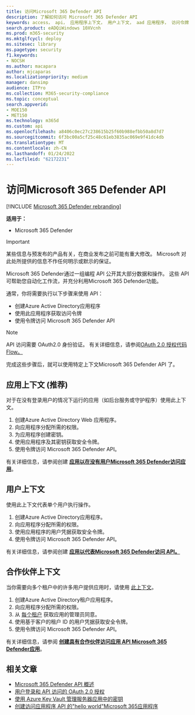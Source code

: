 ```yaml
---
title: 访问Microsoft 365 Defender API
description: 了解如何访问 Microsoft 365 Defender API
keywords: access， api， 应用程序上下文， 用户上下文， aad 应用程序， 访问令牌
search.product: eADQiWindows 10XVcnh
ms.prod: m365-security
ms.mktglfcycl: deploy
ms.sitesec: library
ms.pagetype: security
f1.keywords:
- NOCSH
ms.author: macapara
author: mjcaparas
ms.localizationpriority: medium
manager: dansimp
audience: ITPro
ms.collection: M365-security-compliance
ms.topic: conceptual
search.appverid:
- MOE150
- MET150
ms.technology: m365d
ms.custom: api
ms.openlocfilehash: a8406c0ec27c238615b25f60b988efbb50a8d7d7
ms.sourcegitcommit: 6f3bc00a5cf25c48c61eb3835ac069e9f41dc4db
ms.translationtype: MT
ms.contentlocale: zh-CN
ms.lasthandoff: 01/24/2022
ms.locfileid: "62172231"
---
```

# <a name="access-the-microsoft-365-defender-apis"></a>访问Microsoft 365 Defender API

[!INCLUDE [Microsoft 365 Defender rebranding](../includes/microsoft-defender.md)]

**适用于：**

- Microsoft 365 Defender

> [!IMPORTANT]
> 某些信息与预发布的产品有关，在商业发布之前可能有重大修改。 Microsoft 对此处所提供的信息不作任何明示或默示的保证。

Microsoft 365 Defender通过一组编程 API 公开其大部分数据和操作。 这些 API 可帮助您自动化工作流，并充分利用Microsoft 365 Defender功能。

通常，你将需要执行以下步骤来使用 API：

- 创建Azure Active Directory应用程序
- 使用此应用程序获取访问令牌
- 使用令牌访问 Microsoft 365 Defender API

> [!NOTE]
> API 访问需要 OAuth2.0 身份验证。 有关详细信息，请参阅[OAuth 2.0 授权代码Flow。](/azure/active-directory/develop/active-directory-v2-protocols-oauth-code)

完成这些步骤后，就可以使用特定上下文Microsoft 365 Defender API 了。

## <a name="application-context-recommended"></a>应用上下文 (推荐) 

对于在没有登录用户的情况下运行的应用（如后台服务或守护程序）使用此上下文。

1. 创建Azure Active Directory Web 应用程序。
2. 向应用程序分配所需的权限。
3. 为应用程序创建密钥。
4. 使用应用程序及其密钥获取安全令牌。
5. 使用令牌访问 Microsoft 365 Defender API。

有关详细信息，请参阅创建 **[应用以在没有用户Microsoft 365 Defender访问应用](api-create-app-web.md)**。

## <a name="user-context"></a>用户上下文

使用此上下文代表单个用户执行操作。

1. 创建Azure Active Directory应用程序。
2. 向应用程序分配所需的权限。
3. 使用应用程序的用户凭据获取安全令牌。
4. 使用令牌访问 Microsoft 365 Defender API。

有关详细信息，请参阅创建 **[应用以代表Microsoft 365 Defender访问 API。](api-create-app-user-context.md)**

## <a name="partner-context"></a>合作伙伴上下文

当你需要向多个租户中的许多用户提供应用时，请使用 [此上下文](/azure/active-directory/develop/single-and-multi-tenant-apps)。

1. 创建Azure Active Directory租户应用程序。
2. 向应用程序分配所需的权限。
3. 从 [每个租户](/azure/active-directory/develop/v2-permissions-and-consent#requesting-consent-for-an-entire-tenant) 获取应用的管理员同意。
4. 使用基于客户的租户 ID 的用户凭据获取安全令牌。
5. 使用令牌访问 Microsoft 365 Defender API。

有关详细信息，请参阅 **[创建具有合作伙伴访问应用 API Microsoft 365 Defender应用](api-partner-access.md)**。

## <a name="related-articles"></a>相关文章

- [Microsoft 365 Defender API 概述](api-overview.md)
- [用户登录和 API 访问的 OAuth 2.0 授权](/azure/active-directory/develop/active-directory-v2-protocols-oauth-code)
- [使用 Azure Key Vault 管理服务器应用中的密钥](/learn/modules/manage-secrets-with-azure-key-vault/)
- [创建访问应用程序 API 的"hello world"Microsoft 365应用程序](api-hello-world.md)
